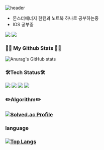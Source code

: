 ![header](https://capsule-render.vercel.app/api?type=waving&height=200&text=Hello,%20world!&desc=Junhwan's%20Github&fontAlign=75&fontAlignY=40&descAlign=20&color=gradient)

+ 몬스터에너지 한캔과 노트북 하나로 공부하는중
+ IOS 공부중



<div>
<img src="https://img.shields.io/badge/junenaa50@gmail.com-EA4335?style=for-the-badge&logo=Gmail&logoColor=white">
<img src="https://img.shields.io/badge/Blog-2ecc71?style=for-the-badge&logo=Gmail&logoColor=white">
<div>

  
<h3 align="left">👩‍💻 My Github Stats 👩‍💻</h3>

<div>
  
![Anurag's GitHub stats](https://github-readme-stats.vercel.app/api?username=Kim-Junhwan&theme=synthwave&show_icons=true)
  
</div>



<div>
<h3 >🛠Tech Status🛠</h3>
<img src="https://img.shields.io/badge/Swift-F05138?style=for-the-badge&logo=Swift&logoColor=white">
<img src="https://img.shields.io/badge/UIkit-2396F3?style=for-the-badge&logo=UIkit&logoColor=white">
<img src="https://img.shields.io/badge/IOS-000000?style=for-the-badge&logo=Apple&logoColor=white">
<img src="https://img.shields.io/badge/Git-F05032?style=for-the-badge&logo=Git&logoColor=white">
  
<h3>✏️Algorithm✏️<h3>
  
[![Solved.ac Profile](http://mazassumnida.wtf/api/generate_badge?boj=junenaa)](https://solved.ac/junenaa)
</div>

<div>
  
  <h3> language <h3>
  
  [![Top Langs](https://github-readme-stats.vercel.app/api/top-langs/?username=Kim-Junhwan&layout=compact)](https://github.com/anuraghazra/github-readme-stats)
  
</div>
